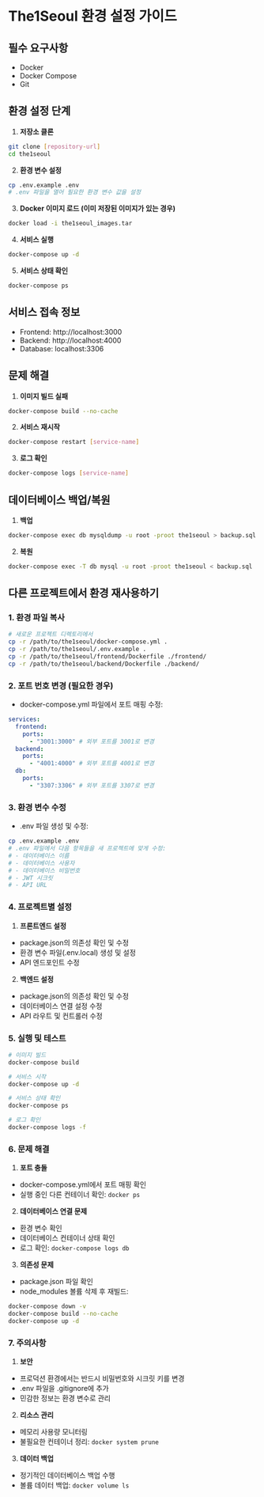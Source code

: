 # The1Seoul 환경 설정 가이드

## 필수 요구사항

- Docker
- Docker Compose
- Git

## 환경 설정 단계

1. **저장소 클론**

```bash
git clone [repository-url]
cd the1seoul
```

2. **환경 변수 설정**

```bash
cp .env.example .env
# .env 파일을 열어 필요한 환경 변수 값을 설정
```

3. **Docker 이미지 로드 (이미 저장된 이미지가 있는 경우)**

```bash
docker load -i the1seoul_images.tar
```

4. **서비스 실행**

```bash
docker-compose up -d
```

5. **서비스 상태 확인**

```bash
docker-compose ps
```

## 서비스 접속 정보

- Frontend: http://localhost:3000
- Backend: http://localhost:4000
- Database: localhost:3306

## 문제 해결

1. **이미지 빌드 실패**

```bash
docker-compose build --no-cache
```

2. **서비스 재시작**

```bash
docker-compose restart [service-name]
```

3. **로그 확인**

```bash
docker-compose logs [service-name]
```

## 데이터베이스 백업/복원

1. **백업**

```bash
docker-compose exec db mysqldump -u root -proot the1seoul > backup.sql
```

2. **복원**

```bash
docker-compose exec -T db mysql -u root -proot the1seoul < backup.sql
```

## 다른 프로젝트에서 환경 재사용하기

### 1. 환경 파일 복사

```bash
# 새로운 프로젝트 디렉토리에서
cp -r /path/to/the1seoul/docker-compose.yml .
cp -r /path/to/the1seoul/.env.example .
cp -r /path/to/the1seoul/frontend/Dockerfile ./frontend/
cp -r /path/to/the1seoul/backend/Dockerfile ./backend/
```

### 2. 포트 번호 변경 (필요한 경우)

- docker-compose.yml 파일에서 포트 매핑 수정:

```yaml
services:
  frontend:
    ports:
      - "3001:3000" # 외부 포트를 3001로 변경
  backend:
    ports:
      - "4001:4000" # 외부 포트를 4001로 변경
  db:
    ports:
      - "3307:3306" # 외부 포트를 3307로 변경
```

### 3. 환경 변수 수정

- .env 파일 생성 및 수정:

```bash
cp .env.example .env
# .env 파일에서 다음 항목들을 새 프로젝트에 맞게 수정:
# - 데이터베이스 이름
# - 데이터베이스 사용자
# - 데이터베이스 비밀번호
# - JWT 시크릿
# - API URL
```

### 4. 프로젝트별 설정

1. **프론트엔드 설정**

- package.json의 의존성 확인 및 수정
- 환경 변수 파일(.env.local) 생성 및 설정
- API 엔드포인트 수정

2. **백엔드 설정**

- package.json의 의존성 확인 및 수정
- 데이터베이스 연결 설정 수정
- API 라우트 및 컨트롤러 수정

### 5. 실행 및 테스트

```bash
# 이미지 빌드
docker-compose build

# 서비스 시작
docker-compose up -d

# 서비스 상태 확인
docker-compose ps

# 로그 확인
docker-compose logs -f
```

### 6. 문제 해결

1. **포트 충돌**

- docker-compose.yml에서 포트 매핑 확인
- 실행 중인 다른 컨테이너 확인: `docker ps`

2. **데이터베이스 연결 문제**

- 환경 변수 확인
- 데이터베이스 컨테이너 상태 확인
- 로그 확인: `docker-compose logs db`

3. **의존성 문제**

- package.json 파일 확인
- node_modules 볼륨 삭제 후 재빌드:

```bash
docker-compose down -v
docker-compose build --no-cache
docker-compose up -d
```

### 7. 주의사항

1. **보안**

- 프로덕션 환경에서는 반드시 비밀번호와 시크릿 키를 변경
- .env 파일을 .gitignore에 추가
- 민감한 정보는 환경 변수로 관리

2. **리소스 관리**

- 메모리 사용량 모니터링
- 불필요한 컨테이너 정리: `docker system prune`

3. **데이터 백업**

- 정기적인 데이터베이스 백업 수행
- 볼륨 데이터 백업: `docker volume ls`
